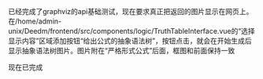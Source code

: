 已经完成了graphviz的api基础测试，现在要求真正把返回的图片显示在网页上。
在/home/admin-unix/Deedm/frontend/src/components/logic/TruthTableInterface.vue的“选择显示内容”区域添加按钮“给出公式的抽象语法树”，按钮点击，就会在开始生成后显示抽象语法树图片。图片附在“严格形式公式”后面，框图和前面保持一致

现在已完成